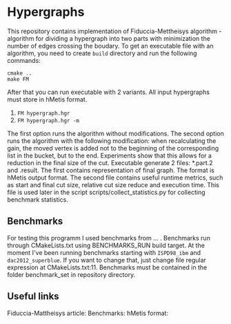 # Hypergraphs
This repository contains implementation of Fiduccia-Mettheisys algorithm - algorithm for dividing a hypergraph into two parts with minimization the number of edges crossing the boudary.
To get an executable file with an algorithm, you need to create `build` directory and run the following commands:
```
cmake ..
make FM
```
After that you can run executable with 2 variants. All input hypergraphs must store in hMetis format.
1. `FM hypergraph.hgr`
2. `FM hypergraph.hgr -m`

The first option runs the algorithm without modifications. 
The second option runs the algorithm with the following modification: when recalculating the gain, the moved vertex is added not to the beginning of the corresponding list in the bucket, but to the end. Experiments show that this allows for a reduction in the final size of the cut.
Executable generate 2 files: *.part.2 and .result. The first contains representation of final graph. The format is hMetis output format. The second file contains useful runtime metrics, such as start and final cut size, relative cut size reduce and execution time. This file is used later in the script scripts/collect_statistics.py for collecting benchmark statistics.

## Benchmarks
For testing this programm I used benchmarks from ... . Benchmarks run through CMakeLists.txt using BENCHMARKS_RUN build target. 
At the moment I've been running benchmarks starting with `ISPD98_ibm` and `dac2012_superblue`. 
If you want to change that, just change file regular expression at CMakeLists.txt:11.
Benchmarks must be contained in the folder benchmark_set in repository directory.

## Useful links
Fiduccia-Mattheisys article:
Benchmarks:
hMetis format:
